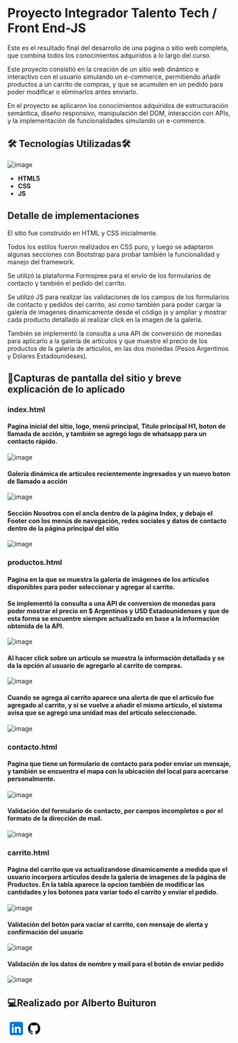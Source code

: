 # **Proyecto Integrador Talento Tech / Front End-JS** 



Este es el resultado final del desarrollo de una página o sitio web completa, que combina todos los conocimientos adquiridos a lo largo del curso. 


Este proyecto consistió en la creación de un sitio web dinámico e interactivo con el usuario simulando un e-commerce, permitiendo añadir productos a un carrito de compras, y que se acumulen en un pedido para poder modificar o eliminarlos antes enviarlo. 


En el proyecto se aplicaron los conocimientos adquiridos de estructuración semántica, diseño responsivo, manipulación del DOM, interacción con APIs, y la implementación de funcionalidades simulando un e-commerce.



## 🛠 Tecnologías Utilizadas🛠


![image](https://github.com/user-attachments/assets/f64450f3-0495-4a81-a15c-faaa2fad6e8c)


- **HTML5**
- **CSS**
- **JS**



## Detalle de implementaciones

El sitio fue construido en HTML y CSS inicialmente.

Todos los estilos fueron realizados en CSS puro, y luego se adaptaron algunas secciones con Bootstrap para probar también la funcionalidad y manejo del framework.


Se utilizó la plataforma Formspree para el envío de los formularios de contacto y también el pedido del carrito. 


Se utilizó JS para realizar las validaciones de los campos de los formularios de contacto y pedidos del carrito, así como también para poder cargar la galería de imagenes dinamicamente desde el código js y ampliar y mostrar cada producto detallado al realizar click en la imagen de la galería. 


También se implementó la consulta a una API de conversión de monedas para aplicarlo a la galería de artículos y que muestre el precio de los productos de la galería de artículos, en las dos monedas (Pesos Argentinos y Dólares Estadounideses).





## 📝Capturas de pantalla del sitio y breve explicación de lo aplicado

### index.html

#### Pagina inicial del sitio, logo, menú principal, Titulo principal H1, boton de llamada de acción, y también se agregó logo de whatsapp para un contacto rápido.


![image](https://github.com/user-attachments/assets/b87b6e8b-1d3a-4d34-8a6d-ada796620efa)




#### Galería dinámica de artículos recientemente ingresados y un nuevo boton de llamado a acción


![image](https://github.com/user-attachments/assets/2c8d567e-11c1-42cf-8ba6-82e6338ca3d1)




#### Sección Nosotros con el ancla dentro de la página Index, y debajo el Footer con los menús de navegación, redes sociales y datos de contacto dentro de la página principal del sitio


![image](https://github.com/user-attachments/assets/a9a3af66-87cc-4004-acdc-00f1bacf5dea)







### productos.html

#### Pagina en la que se muestra la galería de imágenes de los artículos disponibles para poder seleccionar y agregar al carrito.
#### Se implementó la consulta a una API de conversion de monedas para poder mostrar el precio en $ Argentinos y USD Estadounidenses y que de esta forma se encuentre siempre actualizado en base a la información obtenida de la API.


![image](https://github.com/user-attachments/assets/21d99d9a-c188-40a8-858c-9532d0db70bf)




#### Al hacer click sobre un artículo se muestra la información detallada y se da la opción al usuario de agregarlo al carrito de compras.


![image](https://github.com/user-attachments/assets/8e4f4537-a168-4b0a-9b66-5d9e6b3ef649)




#### Cuando se agrega al carrito aparece una alerta de que el artículo fue agregado al carrito, y si se vuelve a añadir el mismo artículo, el sistema avisa que se agregó una unidad mas del artículo seleccionado.


![image](https://github.com/user-attachments/assets/5ced7285-bc61-44c6-9669-91c6865b0fc8)






### contacto.html

#### Pagina que tiene un formulario de contacto para poder enviar un mensaje, y también se encuentra el mapa con la ubicación del local para acercarse personalmente.


![image](https://github.com/user-attachments/assets/ca03847b-45db-418f-931b-ebb9b151bd75)




#### Validación del formulario de contacto, por campos incompletos o por el formato de la dirección de mail. 


![image](https://github.com/user-attachments/assets/59a47d18-734c-4973-a9e0-2f7e5ee249c5)






### carrito.html

#### Página del carrito que va actualizandose dinamicamente a medida que el usuario incorpora artículos desde la galería de imagenes de la página de Productos. En la tabla aparece la opcion también de modificar las cantidades y los botones para variar todo el carrito y enviar el pedido.


![image](https://github.com/user-attachments/assets/49c922bd-f26c-4bf6-9a65-b5257df360f8)




#### Validación del botón para vaciar el carrito, con mensaje de alerta y confirmación del usuario 


![image](https://github.com/user-attachments/assets/856829d8-ba86-47df-ab30-e34003895744)




#### Validación de los datos de nombre y mail para el botón de enviar pedido


![image](https://github.com/user-attachments/assets/a9987e9c-2c60-4948-b6d8-a229bef7fd11)












## ‍💻Realizado por Alberto Buituron
<div style="display: flex; justify-content: flex-start;">
<a href="https://www.linkedin.com/in/alberto-buituron/" target="_blank">
<img src="./assets/img/linkedin.svg" alt=linkedin style="margin-bottom: 5px;width:40px;" />
</a>
<a href="/albertobuituron" target="_blank">
<img src="./assets/img/github.svg" alt=github style="margin-bottom: 5px;width:40px;" />
</a>
</div>
